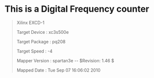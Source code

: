 This is a Digital Frequency counter
===================================

> Xilinx EXCD-1
>
> Target Device  : xc3s500e
>
> Target Package : pq208
>
> Target Speed   : -4
>
> Mapper Version : spartan3e -- $Revision: 1.46 $
>
> Mapped Date    : Tue Sep 07 16:06:02 2010
